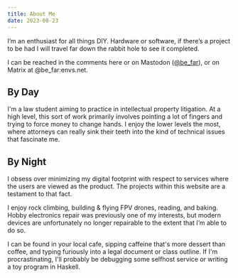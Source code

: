 ```yaml
---
title: About Me
date: 2023-08-23
---
```

I’m an enthusiast for all things DIY. Hardware or software, if there’s a project to be had I will travel far down the rabbit hole to see it completed. 

I can be reached in the comments here or on Mastodon (<a rel="me" href="https://social.treehouse.systems/@be_far">@be_far</a>), or on Matrix at @be_far:envs.net. 
## By Day
I'm a law student aiming to practice in intellectual property litigation. At a high level, this sort of work primarily involves pointing a lot of fingers and trying to force money to change hands. I enjoy the lower levels the most, where attorneys can really sink their teeth into the kind of technical issues that fascinate me.
## By Night
I obsess over minimizing my digital footprint with respect to services where the users are viewed as the product. The projects within this website are a testament to that fact.

I enjoy rock climbing, building & flying FPV drones, reading, and baking. Hobby electronics repair was previously one of my interests, but modern devices are unfortunately no longer repairable to the extent that I’m able to do so.

I can be found in your local cafe, sipping caffeine that's more dessert than coffee, and typing furiously into a legal document or class outline. If I'm procrastinating, I'll probably be debugging some selfhost service or writing a toy program in Haskell.